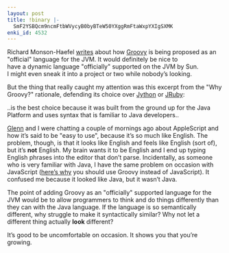 ```yaml
---
layout: post
title: !binary |-
  SmF2YSBQcm9ncmFtbWVycyB0byBTeW50YXggRmFtaWxpYXIgSXMK
enki_id: 4532
---
```


Richard Monson-Haefel <a
href="http://weblogs.java.net/pub/wlg/1125">writes</a> about how <a
href="http://groovy.codehaus.org/">Groovy</a> is being proposed as an  
"official&quot; language for the JVM. It would definitely be nice to  
have a dynamic language "officially&quot; supported on the JVM by Sun.  
I might even sneak it into a project or two while nobody’s looking.

<p>
But the thing that really caught my attention was this excerpt from
the  
"Why Groovy?" rationale, defending its choice over <a
href="http://www.jython.org">Jython</a> or <a
href="http://jruby.sf.net">JRuby</a>:

</p>
      ..is the best choice because it was built from the ground up for
      the Java Platform and uses syntax that is familiar to Java developers..

<p>
<a href="http://www.vanderburg.org/Blog">Glenn</a> and I were chatting
a  
couple of mornings ago about AppleScript and how it’s said to be  
"easy to use&quot;, because it’s so much like English. The  
problem, though, is that it looks like English and feels like English
(sort  
of), but it’s <b>not</b> English. My brain wants it to be English and  
I end up typing English phrases into the editor that don’t parse.  
Incidentally, as someone who is very familiar with Java, I have the
same  
problem on occasion with JavaScript (<a
href="http://wiki.codehaus.org/groovy/WhatsWrongWithJavaScript">here’s  
why</a> you should use Groovy instead of JavaScript). It confused me  
because it looked like Java, but it wasn’t Java.

</p>
<p>
The point of adding Groovy as an "officially&quot; supported language  
for the JVM would be to allow programmers to think and do things  
differently than they can with the Java language. If the language is
so  
semantically different, why struggle to make it syntactically similar?
Why  
not let a different thing actually <b>look</b> different?

</p>
<p>
It’s good to be uncomfortable on occasion. It shows you that  
you’re growing.

</p>
